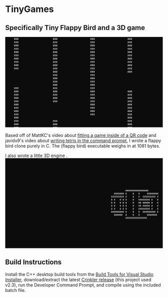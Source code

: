 # TinyGames
## Specifically Tiny Flappy Bird and a 3D game

![Cool alt text](/misc/a.gif)


Based off of MattKC's video about [fitting a game inside of a QR code](https://www.youtube.com/watch?v=ExwqNreocpg) and javidx9's video about [writing tetris in the command prompt](https://www.youtube.com/watch?v=8OK8_tHeCIA), I wrote a flappy bird clone purely in C. The (flappy bird) executable weighs in at 1081 bytes.

I also wrote a little 3D engine .
![Cool alt text](/misc/c.gif) 

## Build Instructions
Install the C++ desktop build tools from the [Build Tools for Visual Studio Installer](https://visualstudio.microsoft.com/downloads/#build-tools-for-visual-studio-2022), download/extract the latest [Crinkler release](https://github.com/runestubbe/Crinkler/releases) (this project used v2.3), run the Developer Command Prompt, and compile using the included batch file.
